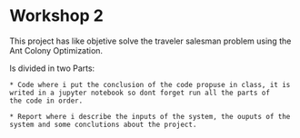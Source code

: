 # Workshop 2

This project has like objetive solve the traveler salesman problem using the Ant Colony Optimization.

Is divided in two Parts:

    * Code where i put the conclusion of the code propuse in class, it is writed in a jupyter notebook so dont forget run all the parts of          the code in order.
    
    * Report where i describe the inputs of the system, the ouputs of the system and some conclutions about the project.
